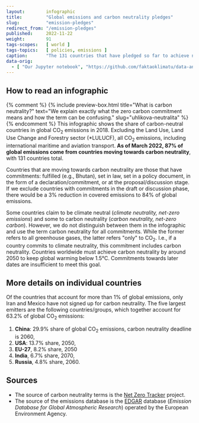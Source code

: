 ```yaml
---
layout:        infographic
title:         "Global emissions and carbon neutrality pledges"
slug:          "emission-pledges"
redirect_from: "/emission-pledges"
published:     2022-11-22
weight:        91
tags-scopes:   [ world ]
tags-topics:   [ policies, emissions ]
caption:       "The 131 countries that have pledged so far to achieve net zero produce over 87% of global carbon dioxide emissions. Countries with no such commitment produce 9% of global emissions. The remaining 3.5% emissions come from international aviation and shipping."
data-orig:
  - [ "Our Jupyter notebook", "https://github.com/faktaoklimatu/data-analysis/blob/master/notebooks/net-zero-pledges.ipynb" ]
---
```


## How to read an infographic
{% comment %}
{% include preview-box.html
    title="What is carbon neutrality?"
    text="We explain exactly what the zero carbon commitment means and how the term can be confusing."
    slug="uhlikova-neutralita"
%}
{% endcomment %}
This infographic shows the share of carbon-neutral countries in global CO<sub>2</sub> emissions in 2018. Excluding the Land Use, Land Use Change and Forestry sector (*LULUCF), all CO<sub>2</sub> emissions, including international maritime and aviation transport. **As of March 2022, 87% of global emissions come from countries moving towards carbon neutrality**, with 131 countries total.

Countries that are moving towards carbon neutrality are those that have commitments: fulfilled (e.g., Bhutan), set in law, set in a policy document, in the form of a declaration/commitment, or at the proposal/discussion stage. If we exclude countries with commitments in the draft or discussion phase, there would be a 3% reduction in covered emissions to 84% of global emissions.

Some countries claim to be climate neutral (*climate neutrality, net-zero emissions*) and some to carbon neutrality (*carbon neutrality, net-zero carbon*). However, we do not distinguish between them in the infographic and use the term carbon neutrality for all commitments. While the former refers to all greenhouse gases, the latter refers "only" to CO<sub>2</sub>. I.e., if a country commits to climate neutrality, this commitment includes carbon neutrality. <!--For more information on carbon neutrality in general, see our [explainer](/explainers/carbon-neutrality).--> Countries worldwide must achieve carbon neutrality by around 2050 to keep global warming below 1.5°C. Commitments towards later dates are insufficient to meet this goal.

## More details on individual countries

Of the countries that account for more than 1% of global emissions, only Iran and Mexico have not signed up for carbon neutrality.
The five largest emitters are the following countries/groups, which together account for 63.2% of global CO<sub>2</sub> emissions:

1. **China**: 29.9% share of global CO<sub>2</sub> emissions, carbon neutrality deadline is 2060,
2. **USA**: 13.7% share, 2050,
3. **EU-27**, 8.2% share, 2050
4. **India**, 6.7% share, 2070,
5. **Russia**, 4.8% share, 2060.
<!--
We summarise the commitments of other states in the research paper [Emission commitments of states](/studie/2021-reserse-zavazky-statu).
-->
## Sources

* The source of carbon neutrality terms is the [Net Zero Tracker](https://zerotracker.net) project.
* The source of the emissions database is the [EDGAR](https://edgar.jrc.ec.europa.eu/) database (*Emission Database for Global Atmospheric Research*) operated by the European Environment Agency.
